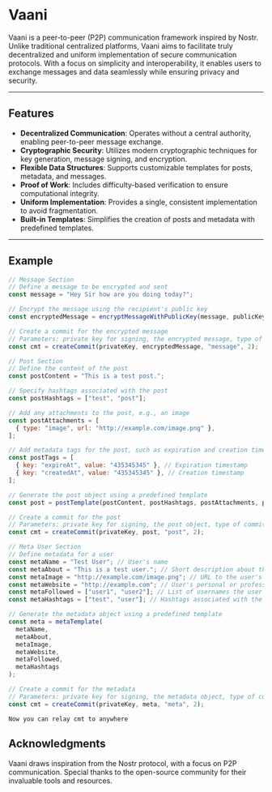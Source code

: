 # Vaani

Vaani is a peer-to-peer (P2P) communication framework inspired by Nostr. Unlike traditional centralized platforms, Vaani aims to facilitate truly decentralized and uniform implementation of secure communication protocols. With a focus on simplicity and interoperability, it enables users to exchange messages and data seamlessly while ensuring privacy and security.

---

## Features

- **Decentralized Communication**: Operates without a central authority, enabling peer-to-peer message exchange.
- **Cryptographic Security**: Utilizes modern cryptographic techniques for key generation, message signing, and encryption.
- **Flexible Data Structures**: Supports customizable templates for posts, metadata, and messages.
- **Proof of Work**: Includes difficulty-based verification to ensure computational integrity.
- **Uniform Implementation**: Provides a single, consistent implementation to avoid fragmentation.
- **Built-in Templates**: Simplifies the creation of posts and metadata with predefined templates.

---


## Example 

```javascript
// Message Section
// Define a message to be encrypted and sent
const message = "Hey Sir how are you doing today?";

// Encrypt the message using the recipient's public key
const encryptedMessage = encryptMessageWithPublicKey(message, publicKey);

// Create a commit for the encrypted message
// Parameters: private key for signing, the encrypted message, type of commit ("message"), and version (2)
const cmt = createCommit(privateKey, encryptedMessage, "message", 2);

// Post Section
// Define the content of the post
const postContent = "This is a test post.";

// Specify hashtags associated with the post
const postHashtags = ["test", "post"];

// Add any attachments to the post, e.g., an image
const postAttachments = [
  { type: "image", url: "http://example.com/image.png" },
];

// Add metadata tags for the post, such as expiration and creation timestamps
const postTags = [
  { key: "expireAt", value: "435345345" }, // Expiration timestamp
  { key: "createdAt", value: "435345345" }, // Creation timestamp
];

// Generate the post object using a predefined template
const post = postTemplate(postContent, postHashtags, postAttachments, postTags);

// Create a commit for the post
// Parameters: private key for signing, the post object, type of commit ("post"), and version (2)
const cmt = createCommit(privateKey, post, "post", 2);

// Meta User Section
// Define metadata for a user
const metaName = "Test User"; // User's name
const metaAbout = "This is a test user."; // Short description about the user
const metaImage = "http://example.com/image.png"; // URL to the user's profile image
const metaWebsite = "http://example.com"; // User's personal or professional website
const metaFollowed = ["user1", "user2"]; // List of usernames the user follows
const metaHashtags = ["test", "user"]; // Hashtags associated with the user

// Generate the metadata object using a predefined template
const meta = metaTemplate(
  metaName,
  metaAbout,
  metaImage,
  metaWebsite,
  metaFollowed,
  metaHashtags
);

// Create a commit for the metadata
// Parameters: private key for signing, the metadata object, type of commit ("meta"), and version (2)
const cmt = createCommit(privateKey, meta, "meta", 2);
```


    Now you can relay cmt to anywhere 

## Acknowledgments

Vaani draws inspiration from the Nostr protocol, with a focus on P2P communication. Special thanks to the open-source community for their invaluable tools and resources.
